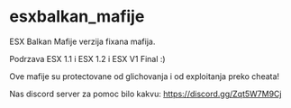 # esxbalkan_mafije
ESX Balkan Mafije verzija fixana mafija.

Podrzava ESX 1.1 i ESX 1.2 i ESX V1 Final :)

Ove mafije su protectovane od glichovanja i od exploitanja preko cheata!


Nas discord server za pomoc bilo kakvu: https://discord.gg/Zqt5W7M9Cj
